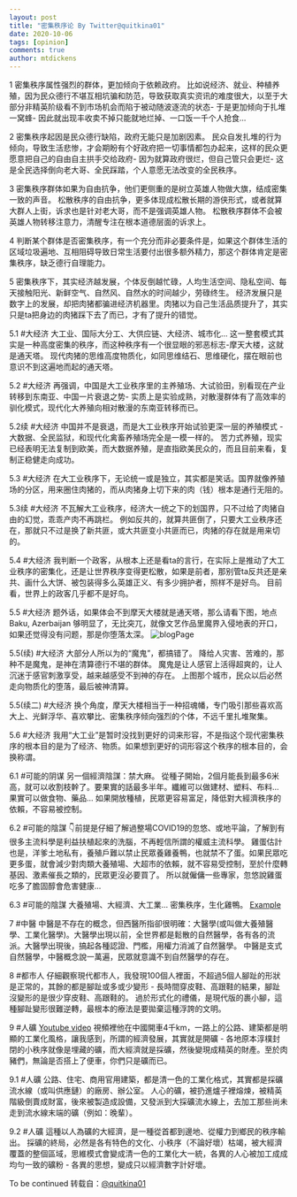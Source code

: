 ```yaml
---
layout: post
title: "密集秩序论 By Twitter@quitkina01"
date: 2020-10-06
tags: [opinion]
comments: true
author: mtdickens
---
```

1
密集秩序属性强烈的群体，更加倾向于依赖政府。
比如说经济、就业、种植养殖，因为民众德行不堪互相坑骗和防范，导致获取真实资讯的难度很大，以至于大部分非精英阶级看不到市场机会而陷于被动随波逐流的状态- 于是更加倾向于扎堆一窝蜂- 因此就出现丰收卖不掉只能就地烂掉、一口饭一千个人抢食...
<!-- more -->

2
密集秩序起因是民众德行缺陷，政府无能只是加剧因素。
民众自发扎堆的行为倾向，导致生活悲惨，才会期盼有个好政府把一切事情都包办起来，这样的民众更愿意把自己的自由自主拱手交给政府- 因为就算政府很烂，但自己管只会更烂- 这是全民选择倒向老大哥、全民踩踏，个人意愿无法改变的全民秩序。

3
密集秩序群体如果为自由抗争，他们更侧重的是树立英雄人物做大旗，结成密集一致的声音。
松散秩序的自由抗争，更多体现成松散长期的游侠形式，或者就算大群人上街，诉求也是针对老大哥，而不是强调英雄人物。
松散秩序群体不会被英雄人物转移注意力，清醒专注在根本道德层面的诉求上。

4
判断某个群体是否密集秩序，有一个充分而非必要条件是，如果这个群体生活的区域垃圾遍地、互相阻碍导致日常生活要付出很多额外精力，那这个群体肯定是密集秩序，缺乏德行自理能力。

5
密集秩序下，其实经济越发展，个体反倒越忙碌，人均生活空间、隐私空间、每天接触阳光、新鲜空气、自然风、自然水的时间越少，劳碌终生。
经济发展只是数字上的发展，却把肉猪都骗进经济机器里。肉猪以为自己生活品质提升了，其实只是ta把身边的肉猪踩下去了而已，才有了提升的错觉。

5.1 #大经济
大工业、国际大分工、大供应链、大经济、城市化... 这一整套模式其实是一种高度密集的秩序，而这种秩序有一个很显眼的邪恶标志-摩天大楼，这就是通天塔。
现代肉猪的思维高度物质化，如同思维结石、思维硬化，摆在眼前也意识不到这遍地而起的通天塔。

5.2 #大经济
再强调，中国是大工业秩序里的主养殖场、大试验田，别看现在产业转移到东南亚、中国一片衰退之势- 实质上是实验成熟，对散漫群体有了高效率的驯化模式，现代化大养殖向相对散漫的东南亚转移而已。

5.2续 #大经济
中国并不是衰退，而是大工业秩序开始试验更深一层的养殖模式 - 大数据、全民监狱，和现代化禽畜养殖场完全是一模一样的。
苦力式养殖，现实已经表明无法复制到欧美，而大数据养殖，是直指欧美民众的，而且目前来看，复制正稳健走向成功。

5.3 #大经济
在大工业秩序下，无论统一或是独立，其实都是笑话。国界就像养殖场的分区，用来圈住肉猪的，而从肉猪身上切下来的肉（钱）根本是通行无阻的。

5.3续 #大经济
不瓦解大工业秩序，经济大一统之下的划国界，只不过给了肉猪自由的幻觉，乖乖产肉不再跳栏。
例如反共的，就算共匪倒了，只要大工业秩序还在，那就只不过是换了新共匪，或大共匪变小共匪而已，肉猪的存在就是用来切的。

5.4 #大经济
我判断一个政客，从根本上还是看ta的言行，在实际上是推动了大工业秩序的密集化，还是让世界秩序变得更松散，如果是前者，那别管ta反共还是亲共、画什么大饼、被包装得多么英雄正义、有多少拥护者，照样不是好鸟。
目前看，世界上的政客几乎都不是好鸟。

5.5 #大经济
题外话，如果体会不到摩天大楼就是通天塔，那么请看下图，地点 Baku, Azerbaijan
够明显了，无比突兀，就像文艺作品里魔界入侵地表的开口，如果还觉得没有问题，那是你堕落太深。
![blogPage](https://cdn.jsdelivr.net/gh/MTDickens/mtdickens.github.io/images/2020-10-06-intensive_order_theory_1/EZDvnUYUMAAKKzP.jpg)

5.5(续) #大经济
大部分人所以为的“魔鬼”，都搞错了。
降给人灾害、苦难的，那种不是魔鬼，是神在清算德行不堪的群体。
魔鬼是让人感官上活得超爽的，让人沉迷于感官刺激享受，越来越感受不到神的存在。
上图那个城市，民众以后必然走向物质化的堕落，最后被神清算。

5.5(续二) #大经济
换个角度，摩天大楼相当于一种招魂幡，专门吸引那些喜欢高大上、光鲜浮华、喜欢攀比、密集秩序倾向强烈的个体，不远千里扎堆聚集。

5.6 #大经济
我用“大工业”是暂时没找到更好的词来形容，不是指这个现代密集秩序的根本目的是为了经济、物质。如果想到更好的词形容这个秩序的根本目的，会换称谓。

6.1 #可能的阴谋 
另一個經濟陰謀：禁大麻。
從種子開始，2個月能長到最多6米高，就可以收割枝幹了。要果實的話最多半年。纖維可以做建材、塑料、布料... 果實可以做食物、藥品... 如果開放種植，民眾更容易富足，降低對大經濟秩序的依賴，不容易被控制。

6.2 #可能的陰謀 
👇前提是仔細了解過整場COVID19的忽悠、或地平論，了解到有很多主流科學是利益扶植起來的洗腦，不再輕信所謂的權威主流科學。
雞蛋估計也是，洋爹土地私有，養殖戶難以禁止民眾養雞養鴨，也就禁不了蛋。如果民眾吃更多蛋，就會減少對肉類大養殖場、大超市的依賴，就不容易受控制，至於什麼轉基因、激素催長之類的，民眾更沒必要買了。
所以就僱傭一些專家，忽悠說雞蛋吃多了膽固醇會危害健康...

6.3 #可能的陰謀
大養殖場、大經濟、大工業... 密集秩序，生化雞鴨。
[Example](https://twitter.com/PLTC_PastLives/status/722050369635819522)

7 #中醫
中醫是不存在的概念，但西醫所指卻很明確：大醫學(或叫做大養殖醫學、工業化醫學)。大醫學出現以前，全世界都是鬆散的自然醫學，各有各的流派。大醫學出現後，搞起各種認證、門檻，用權力消滅了自然醫學。
中醫是支式自然醫學，中醫概念說一萬遍，民眾就意識不到自然醫學的存在。

8 #都市人
仔細觀察現代都市人，我發現100個人裡面，不超過5個人腳趾的形狀是正常的，其餘的都是腳趾或多或少變形 - 長時間穿皮鞋、高跟鞋的結果，腳趾沒變形的是很少穿皮鞋、高跟鞋的。
過於形式化的禮儀，是現代版的裹小腳，這種腳趾變形很難逆轉，最根本的療法是要拋棄這種浮誇的文明。

9 #人礦
[Youtube video](https://www.youtube.com/watch?v=kaa4KiQQyIc)
視頻裡他在中國開車4千km，一路上的公路、建築都是明顯的工業化風格，讓我感到，所謂的經濟發展，其實就是開礦 - 各地原本淳樸封閉的小秩序就像是埋藏的礦，而大經濟就是採礦，然後變現成精英的財產。至於肉豬們，無論是否搭上了便車，你們只是礦而已。

9.1 #人礦 
公路、住宅、商用官用建築，都是清一色的工業化格式，其實都是採礦流水線（或叫供應鏈）的廠房、辦公室。
人心的礦，被扔進爐子裡熔煉，被精英階級倒賣成財富，後來被製造成設備，又發派到大採礦流水線上，去加工那些尚未走到流水線末端的礦（例如：晚輩）。

9.2 #人礦 
這種以人為礦的大經濟，是一種從首都到邊地、從權力到鄉民的秩序輸出。
採礦的終局，必然是各有特色的文化、小秩序（不論好壞）枯竭，被大經濟覆蓋的整個區域，思維模式會變成清一色的工業化大一統，各異的人心被加工成成均勻一致的礦粉 - 各異的思想，變成只以經濟數字計好壞。

To be continued
转载自：[@quitkina01](https://twitter.com/quitkina01/status/1263700494599389185)
